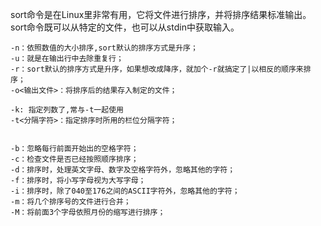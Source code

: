sort命令是在Linux里非常有用，它将文件进行排序，并将排序结果标准输出。sort命令既可以从特定的文件，也可以从stdin中获取输入。

```
-n：依照数值的大小排序,sort默认的排序方式是升序； 
-u：就是在输出行中去除重复行；
-r：sort默认的排序方式是升序，如果想改成降序，就加个-r就搞定了|以相反的顺序来排序；
-o<输出文件>：将排序后的结果存入制定的文件；

-k: 指定列数了,常与-t一起使用
-t<分隔字符>：指定排序时所用的栏位分隔字符；


-b：忽略每行前面开始出的空格字符； 
-c：检查文件是否已经按照顺序排序； 
-d：排序时，处理英文字母、数字及空格字符外，忽略其他的字符； 
-f：排序时，将小写字母视为大写字母； 
-i：排序时，除了040至176之间的ASCII字符外，忽略其他的字符； 
-m：将几个排序号的文件进行合并； 
-M：将前面3个字母依照月份的缩写进行排序；
```



